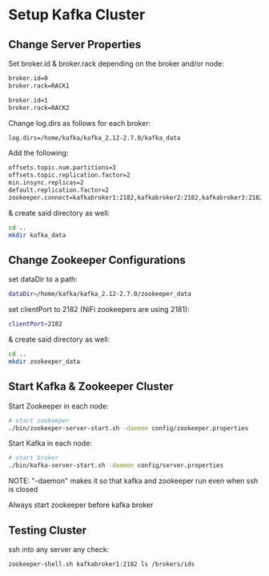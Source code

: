 # Setup Kafka Cluster

## Change Server Properties

Set broker.id & broker.rack depending on the broker and/or node:

```bash
broker.id=0
broker.rack=RACK1
```

```bash
broker.id=1
broker.rack=RACK2
```

Change log.dirs as follows for each broker:

```bash
log.dirs=/home/kafka/kafka_2.12-2.7.0/kafka_data
```

Add the following:

```bash
offsets.topic.num.partitions=3
offsets.topic.replication.factor=2
min.insync.replicas=2
default.replication.factor=2
zookeeper.connect=kafkabroker1:2182,kafkabroker2:2182,kafkabroker3:2182
```

& create said directory as well:

```bash
cd ..
mkdir kafka_data
```

## Change Zookeeper Configurations

set dataDir to a path:

```bash
dataDir=/home/kafka/kafka_2.12-2.7.0/zookeeper_data
```

set clientPort to 2182 (NiFi zookeepers are using 2181):

```bash
clientPort=2182
```

& create said directory as well:

```bash
cd ..
mkdir zookeeper_data
```

## Start Kafka & Zookeeper Cluster

Start Zookeeper in each node:

```bash
# start zookeeper
./bin/zookeeper-server-start.sh -daemon config/zookeeper.properties
```

Start Kafka in each node:

```bash
# start broker
./bin/kafka-server-start.sh -daemon config/server.properties
```

NOTE: "-daemon" makes it so that kafka and zookeeper run even when ssh is closed

Always start zookeeper before kafka broker

## Testing Cluster

ssh into any server any check:

```bash
zookeeper-shell.sh kafkabroker1:2182 ls /brokers/ids
```
